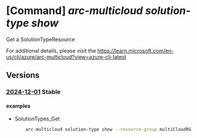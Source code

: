 # [Command] _arc-multicloud solution-type show_

Get a SolutionTypeResource

For additional details, please visit the https://learn.microsoft.com/en-us/cli/azure/arc-multicloud?view=azure-cli-latest

## Versions

### [2024-12-01](/Resources/mgmt-plane/L3N1YnNjcmlwdGlvbnMve30vcmVzb3VyY2Vncm91cHMve30vcHJvdmlkZXJzL21pY3Jvc29mdC5oeWJyaWRjb25uZWN0aXZpdHkvc29sdXRpb250eXBlcy97fQ==/2024-12-01.xml) **Stable**

<!-- mgmt-plane /subscriptions/{}/resourcegroups/{}/providers/microsoft.hybridconnectivity/solutiontypes/{} 2024-12-01 -->

#### examples

- SolutionTypes_Get
    ```bash
        arc-multicloud solution-type show --resource-group multiCloudRG --name "Microsoft.AssetManagement"
    ```
